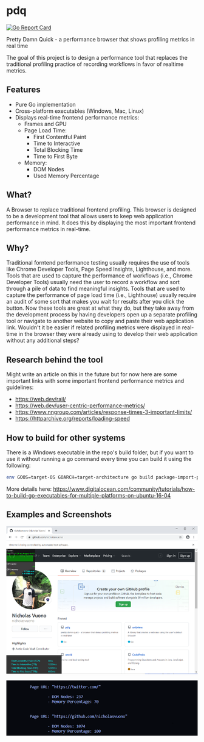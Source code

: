 # pdq
[![Go Report Card](https://goreportcard.com/badge/github.com/nicholasvuono/pdq)](https://goreportcard.com/report/github.com/nicholasvuono/pdq)

Pretty Damn Quick - a performance browser that shows profiling metrics in real time

The goal of this project is to design a performance tool that replaces the traditional profiling practice of recording workflows in favor of realtime metrics.

## Features

* Pure Go implementation
* Cross-platform executables (Windows, Mac, Linux)
* Displays real-time frontend performance metrics:
    * Frames and GPU
    * Page Load Time:
        * First Contentful Paint
        * Time to Interactive
        * Total Blocking Time
        * Time to First Byte
    * Memory:
        * DOM Nodes
        * Used Memory Percentage

## What?

A Browser to replace traditional frontend profiling. This browser is designed to be a development tool that allows users to keep web application performance in mind. It does this by displaying the most important frontend performance metrics in real-time. 

## Why?

Traditional forntend performance testing usually requires the use of tools like Chrome Developer Tools, Page Speed Insights, Lighthouse, and more. Tools that are used to capture the performance of workflows (i.e., Chrome Developer Tools) usually need the user to record a workflow and sort through a pile of data to find meaningful insights. Tools that are used to capture the performance of page load time (i.e., Lighthouse) usually require an audit of some sort that makes you wait for results after you click the button. Now these tools are great at what they do, but they take away from the development process by having developers open up a separate profiling tool or navigate to another website to copy and paste their web application link. Wouldn't it be easier if related profiling metrics were displayed in real-time in the browser they were already using to develop their web application without any additional steps?

## Research behind the tool

Might write an article on this in the future but for now here are some important links with some important frontend performance metrics and guidelines:

* https://web.dev/rail/
* https://web.dev/user-centric-performance-metrics/
* https://www.nngroup.com/articles/response-times-3-important-limits/
* https://httparchive.org/reports/loading-speed

## How to build for other systems

There is a Windows executable in the repo's build folder, but if you want to use it without running a go command every time you can build it using the following:

```bash
env GOOS=target-OS GOARCH=target-architecture go build package-import-path
```

More details here: https://www.digitalocean.com/community/tutorials/how-to-build-go-executables-for-multiple-platforms-on-ubuntu-16-04

## Examples and Screenshots

![Browser Overlays](./images/overlays.png)

![Terminal Output](./images/terminal.png)



